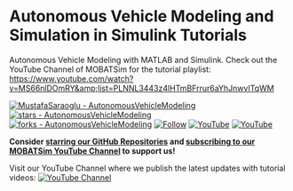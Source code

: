 # Autonomous Vehicle Modeling and Simulation in Simulink Tutorials
Autonomous Vehicle Modeling with MATLAB and Simulink. Check out the YouTube Channel of MOBATSim for the tutorial playlist: https://www.youtube.com/watch?v=MS66nlDOmRY&amp;list=PLNNL3443z4lHTmBFrrur6aYhJnwvITqWM

[![MustafaSaraoglu - AutonomousVehicleModeling](https://img.shields.io/static/v1?label=MustafaSaraoglu&message=AutonomousVehicleModeling&color=orange&logo=github)](https://github.com/MustafaSaraoglu/AutonomousVehicleModeling)
[![stars - AutonomousVehicleModeling](https://img.shields.io/github/stars/MustafaSaraoglu/AutonomousVehicleModeling?style=social)](https://github.com/MustafaSaraoglu/AutonomousVehicleModeling/stargazers)
[![forks - AutonomousVehicleModeling](https://img.shields.io/github/forks/MustafaSaraoglu/AutonomousVehicleModeling?style=social)](https://github.com/MustafaSaraoglu/AutonomousVehicleModeling/fork)
[![Follow](https://img.shields.io/github/followers/MustafaSaraoglu?style=social)](https://github.com/MustafaSaraoglu)
[![YouTube](https://img.shields.io/youtube/channel/subscribers/UCVP9SDdAH_TcXCfGsGFQ09Q?style=social)](https://www.youtube.com/c/MOBATSim)
[![YouTube](https://img.shields.io/youtube/likes/MS66nlDOmRY?style=social&withDislikes)](https://www.youtube.com/watch?v=MS66nlDOmRY&list=PLNNL3443z4lHTmBFrrur6aYhJnwvITqWM)

**Consider [starring our GitHub Repositories](https://github.com/MustafaSaraoglu/AutonomousVehicleModeling/stargazers) and [subscribing to our MOBATSim YouTube Channel](https://www.youtube.com/c/MOBATSim) to support us!**

Visit our YouTube Channel where we publish the latest updates with tutorial videos:
[![YouTube Channel](http://img.youtube.com/vi/3Wz3D1v-lL8/0.jpg)](https://www.youtube.com/c/MOBATSim)







